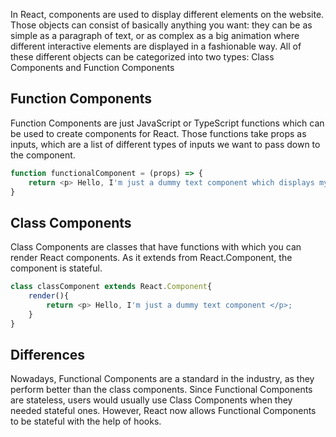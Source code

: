 
In React, components are used to display different elements on the website. Those objects can consist
of basically anything you want: they can be as simple as a paragraph of text, or as complex as a big
animation where different interactive elements are displayed in a fashionable way. All of these different
objects can be categorized into two types: Class Components and Function Components

## Function Components
Function Components are just JavaScript or TypeScript functions which can be used to create components
for React. Those functions take props as inputs, which are a list of different types of inputs we want
to pass down to the component.

```typescript jsx
function functionalComponent = (props) => {
    return <p> Hello, I'm just a dummy text component which displays my inputs {props}</p>;
}
```

## Class Components
Class Components are classes that have functions with which you can render React components. As it extends from
React.Component, the component is stateful.

```typescript tsx
class classComponent extends React.Component{
    render(){
        return <p> Hello, I'm just a dummy text component </p>;
    }
}
```

## Differences
Nowadays, Functional Components are a standard in the industry, as they perform better than the class components. Since
Functional Components are stateless, users would usually use Class Components when they needed stateful ones. However,
React now allows Functional Components to be stateful with the help of hooks.